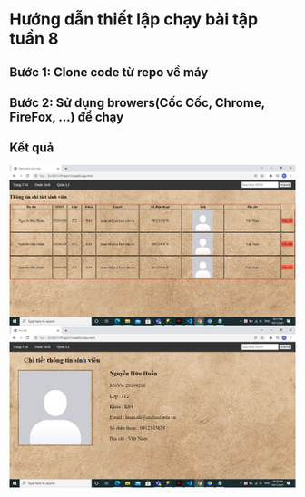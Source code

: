 # Hướng dẫn thiết lập chạy bài tập tuần 8
## Bước 1: Clone code từ repo về máy
## Bước 2: Sử dụng browers(Cốc Cốc, Chrome, FireFox, ...) để chạy
## Kết quả
![image](https://raw.githubusercontent.com/20194288-huannh/my-first-project/master/week8/Table.png)
![image](https://raw.githubusercontent.com/20194288-huannh/my-first-project/master/week8/Information.png)